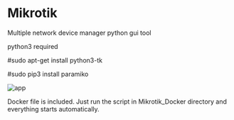 # Mikrotik
Multiple network device manager python gui tool

python3 required

#sudo apt-get install python3-tk

#sudo pip3 install paramiko

![app](https://user-images.githubusercontent.com/81927513/113519123-9e5f4000-958a-11eb-83e9-27a94be9176f.png)


Docker file is included.
Just run the script in Mikrotik_Docker directory and everything starts automatically.
